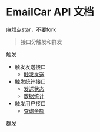 # EmailCar API 文档

麻烦点star，不要fork

> 接口分触发和群发

触发

* 触发发送接口
    * [触发发送](https://github.com/dreamant/emailcar_api_docs/issues/1)
* 触发统计接口
    * [发送状态](https://github.com/dreamant/emailcar_api_docs/issues/3)
    * [数据统计](https://github.com/dreamant/emailcar_api_docs/issues/2)
* 触发用户接口
    * [查询余额](https://github.com/dreamant/emailcar_api_docs/issues/4)

群发
